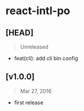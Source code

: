 # react-intl-po

## [HEAD]
> Unreleased

* feat(cli): add cli bin config

## [v1.0.0]
> Mar 27, 2016

* first release
